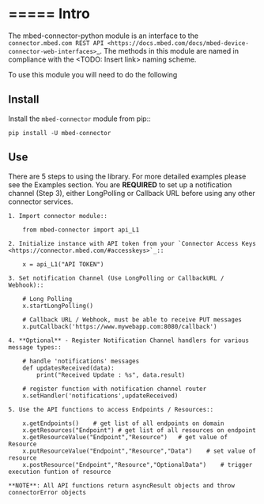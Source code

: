 =====
Intro
=====

The mbed-connector-python module is an interface to the `connector.mbed.com REST API <https://docs.mbed.com/docs/mbed-device-connector-web-interfaces>`_.
The methods in this module are named in compliance with the <TODO: Insert link> naming scheme.

To use this module you will need to do the following

Install
-------
Install the ``mbed-connector`` module from pip::

    pip install -U mbed-connector

Use
---
There are 5 steps to using the library. For more detailed examples please see the Examples section.
You are **REQUIRED** to set up a notification channel (Step 3), either LongPolling or Callback URL before using any other connector services.

    1. Import connector module::

        from mbed-connector import api_L1
    
    2. Initialize instance with API token from your `Connector Access Keys <https://connector.mbed.com/#accesskeys>`_::

        x = api_L1("API TOKEN")
    
    3. Set notification Channel (Use LongPolling or CallbackURL / Webhook)::

        # Long Polling
        x.startLongPolling() 
        
        # Callback URL / Webhook, must be able to receive PUT messages
        x.putCallback('https://www.mywebapp.com:8080/callback') 

    4. **Optional** - Register Notification Channel handlers for various message types::

        # handle 'notifications' messages
        def updatesReceived(data):
            print("Received Update : %s", data.result)
        
        # register function with notification channel router
        x.setHandler('notifications',updateReceived)
    
    5. Use the API functions to access Endpoints / Resources::

        x.getEndpoints()    # get list of all endpoints on domain
        x.getResources("Endpoint") # get list of all resources on endpoint
        x.getResourceValue("Endpoint","Resource")   # get value of Resource
        x.putResourceValue("Endpoint","Resource","Data")    # set value of resource
        x.postResource("Endpoint","Resource","OptionalData")    # trigger execution funtion of resource
    
    **NOTE**: All API functions return asyncResult objects and throw connectorError objects